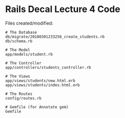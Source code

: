 # Rails Decal Lecture 4 Code

Files created/modified:

	# The Database	
	db/migrate/20180301233258_create_students.rb
	db/schema.rb

	# The Model
	app/models/student.rb

	# The Controller
	app/controllers/students_controller.rb

	# The Views
	app/views/students/new.html.erb
	app/views/students/index.html.erb

	# The Routes
	config/routes.rb

	# Gemfile (for Annotate gem)
	Gemfile
